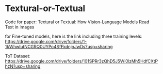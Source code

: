 # Textural-or-Textual
Code for paper: Textural or Textual: How Vision-Language Models Read Text in Images


for Fine-tuned models, here is the link including three training levels:
https://drive.google.com/drive/folders/1-1kWhwIutNCGRQ0UYPo4SfFkdnjnJwDs?usp=sharing

ToT Dataset:
https://drive.google.com/drive/folders/101SPRr3zQhD5J5Wl0lzMh5HdfCXtPhzN?usp=sharing
